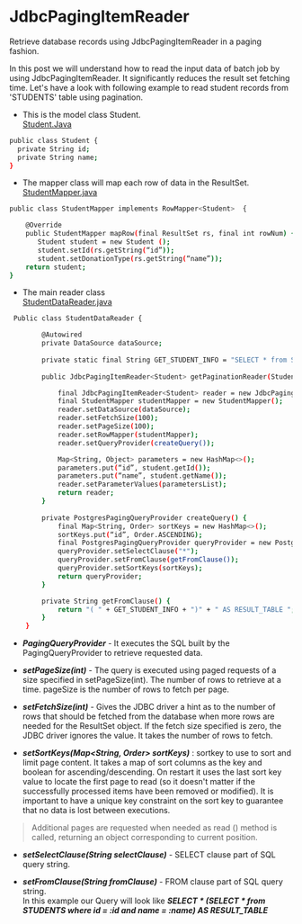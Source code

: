 # JdbcPagingItemReader
Retrieve database records using JdbcPagingItemReader in a paging fashion.

In this post we will understand how to read the input data of batch job by using JdbcPagingItemReader. It significantly reduces the result set fetching time. 
Let's have a look with following example to read student records from 'STUDENTS' table using pagination. 

- This is the model class Student.  
<ins>Student.Java</ins>

```sh
public class Student {
  private String id;
  private String name;
}

```


- The mapper class will map each row of data in the ResultSet.  
<ins>StudentMapper.java</ins>

```sh
public class StudentMapper implements RowMapper<Student>  {

    @Override
    public StudentMapper mapRow(final ResultSet rs, final int rowNum) {
       Student student = new Student (); 
       student.setId(rs.getString(“id”));
       student.setDonationType(rs.getString(“name”));
	return student;
}

```

- The main reader class  
<ins>StudentDataReader.java</ins>

```sh
 Public class StudentDataReader {

        @Autowired
        private DataSource dataSource;
        
        private static final String GET_STUDENT_INFO = "SELECT * from STUDENTS where id = :id and name = :name ";
        
        public JdbcPagingItemReader<Student> getPaginationReader(Student student) {

            final JdbcPagingItemReader<Student> reader = new JdbcPagingItemReader<>();
            final StudentMapper studentMapper = new StudentMapper();
            reader.setDataSource(dataSource);
            reader.setFetchSize(100);
            reader.setPageSize(100);
            reader.setRowMapper(studentMapper);
            reader.setQueryProvider(createQuery());

            Map<String, Object> parameters = new HashMap<>();
            parameters.put(“id”, student.getId());
            parameters.put(“name”, student.getName());
            reader.setParameterValues(parametersList);
            return reader;
        }
        
        private PostgresPagingQueryProvider createQuery() {
            final Map<String, Order> sortKeys = new HashMap<>();
            sortKeys.put(“id”, Order.ASCENDING);
            final PostgresPagingQueryProvider queryProvider = new PostgresPagingQueryProvider();
            queryProvider.setSelectClause("*");
            queryProvider.setFromClause(getFromClause());
            queryProvider.setSortKeys(sortKeys);
            return queryProvider;
        }

        private String getFromClause() {
            return "( " + GET_STUDENT_INFO + ")" + " AS RESULT_TABLE ";
        }
    }
```

* <b><i>PagingQueryProvider</i></b> - It executes the SQL built by the PagingQueryProvider to retrieve requested data.  
	
* <b><i>setPageSize(int)</i></b> - The query is executed using paged requests of a size specified in setPageSize(int). The number of rows to retrieve at a time. pageSize is the number of rows to fetch per page.  
	
* <b><i>setFetchSize(int)</i></b> - Gives the JDBC driver a hint as to the number of rows that should be fetched from the database when more rows are needed for the ResultSet object. If the fetch size specified is zero, the JDBC driver ignores the value. It takes the number of rows to fetch.  
	
* <b><i>setSortKeys(Map<String, Order> sortKeys)</i></b> : sortkey to use to sort and limit page content. It takes a map of sort columns as the key and boolean for ascending/descending. On restart it uses the last sort key value to locate the first page to read (so it doesn't matter if the successfully processed items have been removed or modified). It is important to have a unique key constraint on the sort key to guarantee that no data is lost between executions.  

> Additional pages are requested when needed as read () method is called, returning an object corresponding to current position.

* <b><i>setSelectClause(String selectClause)</i></b> - SELECT clause part of SQL query string.  
	
* <b><i>setFromClause(String fromClause)</i></b> - FROM clause part of SQL query string.  
In this example our Query will look like <b><i>SELECT * (SELECT * from STUDENTS where id = :id and name = :name)  AS RESULT_TABLE </i></b>
	




